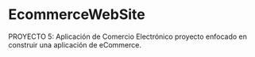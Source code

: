 # EcommerceWebSite
PROYECTO 5: Aplicación de Comercio Electrónico proyecto  enfocado en construir una aplicación de eCommerce.
